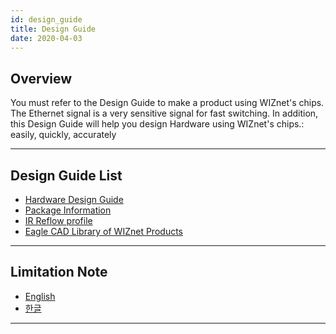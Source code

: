```yaml
---
id: design_guide
title: Design Guide
date: 2020-04-03
---
```



## Overview

You must refer to the Design Guide to make a product using WIZnet's
chips. The Ethernet signal is a very sensitive signal for fast
switching. In addition, this Design Guide will help you design Hardware
using WIZnet's chips.: easily, quickly, accurately

-----

## Design Guide List

  - [Hardware Design Guide](hardware_design_guide)
  - [Package Information](package_information)
  - [IR Reflow profile](ir_reflow_profile)
  - [Eagle CAD Library of WIZnet Products](eagle_cad_library_of_wiznet_products)

-----

## Limitation Note

  - [English](/img/design_guide/limitation_note_-_arp_problem_in_the_nlb_environment_-_english_0312_.pdf)
  - [한글](/img/design_guide/limitation_note_-_arp_problem_in_the_nlb_environment_-_korean_0312_.pdf)

-----
